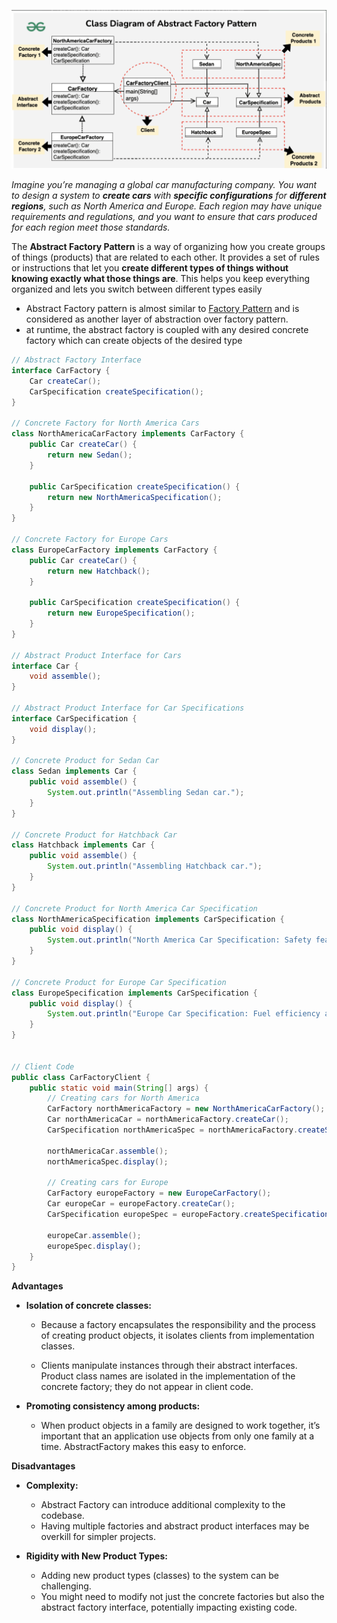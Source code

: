 ![](assets/2024-09-03-08-57-07-image.png)

*Imagine you’re managing a global car manufacturing company. You want to design a system to **create cars** with **specific configurations** for **different regions**, such as North America and Europe. Each region may have unique requirements and regulations, and you want to ensure that cars produced for each region meet those standards.*

The **Abstract Factory Pattern** is a way of organizing how you create groups of things (products) that are related to each other. It provides a set of rules or instructions that let you **create different types of things without knowing exactly what those things are**. This helps you keep everything organized and lets you switch between different types easily

- Abstract Factory pattern is almost similar to [Factory Pattern](https://www.geeksforgeeks.org/design-patterns-set-2-factory-method/) and is considered as another layer of abstraction over factory pattern.
- at runtime, the abstract factory is coupled with any desired concrete factory which can create objects of the desired type

```java
// Abstract Factory Interface
interface CarFactory {
    Car createCar();
    CarSpecification createSpecification();
}

// Concrete Factory for North America Cars
class NorthAmericaCarFactory implements CarFactory {
    public Car createCar() {
        return new Sedan();
    }

    public CarSpecification createSpecification() {
        return new NorthAmericaSpecification();
    }
}

// Concrete Factory for Europe Cars
class EuropeCarFactory implements CarFactory {
    public Car createCar() {
        return new Hatchback();
    }

    public CarSpecification createSpecification() {
        return new EuropeSpecification();
    }
}

// Abstract Product Interface for Cars
interface Car {
    void assemble();
}

// Abstract Product Interface for Car Specifications
interface CarSpecification {
    void display();
}

// Concrete Product for Sedan Car
class Sedan implements Car {
    public void assemble() {
        System.out.println("Assembling Sedan car.");
    }
}

// Concrete Product for Hatchback Car
class Hatchback implements Car {
    public void assemble() {
        System.out.println("Assembling Hatchback car.");
    }
}

// Concrete Product for North America Car Specification
class NorthAmericaSpecification implements CarSpecification {
    public void display() {
        System.out.println("North America Car Specification: Safety features compliant with local regulations.");
    }
}

// Concrete Product for Europe Car Specification
class EuropeSpecification implements CarSpecification {
    public void display() {
        System.out.println("Europe Car Specification: Fuel efficiency and emissions compliant with EU standards.");
    }
}


// Client Code
public class CarFactoryClient {
    public static void main(String[] args) {
        // Creating cars for North America
        CarFactory northAmericaFactory = new NorthAmericaCarFactory();
        Car northAmericaCar = northAmericaFactory.createCar();
        CarSpecification northAmericaSpec = northAmericaFactory.createSpecification();

        northAmericaCar.assemble();
        northAmericaSpec.display();

        // Creating cars for Europe
        CarFactory europeFactory = new EuropeCarFactory();
        Car europeCar = europeFactory.createCar();
        CarSpecification europeSpec = europeFactory.createSpecification();

        europeCar.assemble();
        europeSpec.display();
    }
}
```

**Advantages**

- ****Isolation of concrete classes:****
  
  - Because a factory encapsulates the responsibility and the process of creating product objects, it isolates clients from implementation classes.
  
  - Clients manipulate instances through their abstract interfaces. Product class names are isolated in the implementation of the concrete factory; they do not appear in client code.

- ****Promoting consistency among products:****
  
  - When product objects in a family are designed to work together, it’s important that an application use objects from only one family at a time. AbstractFactory makes this easy to enforce.

**Disadvantages**

- ****Complexity:****
  
  - Abstract Factory can introduce additional complexity to the codebase.
  - Having multiple factories and abstract product interfaces may be overkill for simpler projects.

- ****Rigidity with New Product Types:****
  
  - Adding new product types (classes) to the system can be challenging.
  - You might need to modify not just the concrete factories but also the abstract factory interface, potentially impacting existing code.




